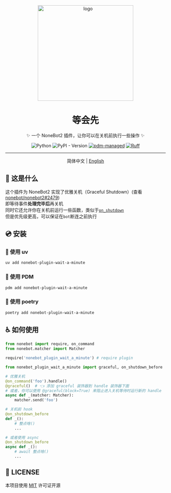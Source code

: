 <!-- markdownlint-disable MD033 MD036 MD041  -->
<div align="center">
  <a href="https://v2.nonebot.dev/store">
    <img src="./img/NoneBotPlugin.png" width="300" alt="logo" />
  </a>

# 等会先

✨ 一个 NoneBot2 插件，让你可以在关机前执行一些操作 ✨

![Python](https://img.shields.io/badge/Python-3.9+-blue.svg)
![PyPI - Version](https://img.shields.io/pypi/v/nonebot-plugin-wait-a-minute)
[![pdm-managed](https://img.shields.io/endpoint?url=https%3A%2F%2Fcdn.jsdelivr.net%2Fgh%2Fpdm-project%2F.github%2Fbadge.json)](https://pdm-project.org)
[![Ruff](https://img.shields.io/endpoint?url=https://raw.githubusercontent.com/astral-sh/ruff/main/assets/badge/v2.json)](https://github.com/astral-sh/ruff)

---

简体中文 | [English](./README.en-US.md)

</div>

## 🤔 这是什么

这个插件为 NoneBot2 实现了优雅关机（Graceful Shutdown）(查看 [nonebot/nonebot2#2479](https://github.com/nonebot/nonebot2/issues/2479))  
即等待事件**处理完毕后**再关机  
同时它还允许你在关机前运行一些函数，类似于[`on_shutdown`](https://nonebot.dev/docs/advanced/runtime-hook#%E7%BB%88%E6%AD%A2%E5%A4%84%E7%90%86)  
但是优先级更高，可以保证在`bot`断连之前执行

## 💿 安装

### 🚀 使用 uv

```bash
uv add nonebot-plugin-wait-a-minute
```

### 🚀 使用 PDM

```bash
pdm add nonebot-plugin-wait-a-minute
```

### 🚀 使用 poetry

```bash
poetry add nonebot-plugin-wait-a-minute
```

## ♿️ 如何使用

```python
from nonebot import require, on_command
from nonebot.matcher import Matcher

require('nonebot_plugin_wait_a_minute') # require plugin

from nonebot_plugin_wait_a_minute import graceful, on_shutdown_before

# 优雅关机
@on_command('foo').handle()
@graceful()  # 👈 添加 graceful 装饰器到 handle 装饰器下面
# 或者，你可以使用 @graceful(block=True) 来阻止进入关机等待时运行新的 handle
async def _(matcher: Matcher):
    matcher.send('foo')

# 关机前 hook
@on_shutdown_before
def _():
    # 整点啥()
    ...

# 或者使用 async
@on_shutdown_before
async def _():
    # await 整点啥()
    ...
```

## 📄 LICENSE

本项目使用 [MIT](./LICENSE) 许可证开源
